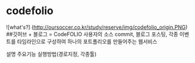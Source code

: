 # codefolio
![what's?] (http://oursoccer.co.kr/study/reserve/img/codefolio_origin.PNG)
##깃허브 + 블로그 = CodeFOLIO
사용자의 소스 commit, 블로그 포스팅, 각종 이벤트를 타임라인으로 구성하여
하나의 포트폴리오를 만들어주는 웹서비스



설명
주요기능
실행방법(경로지정, 각종툴)

